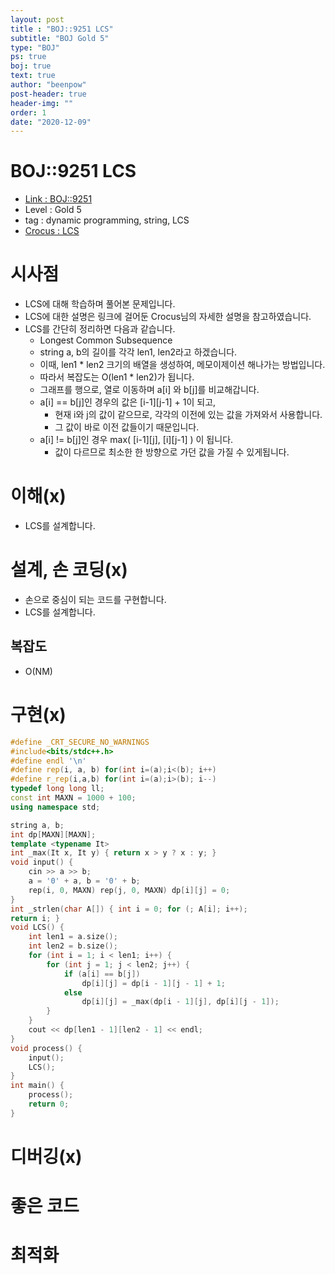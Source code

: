 ```yaml
---
layout: post
title : "BOJ::9251 LCS"
subtitle: "BOJ Gold 5"
type: "BOJ"
ps: true
boj: true
text: true
author: "beenpow"
post-header: true
header-img: ""
order: 1
date: "2020-12-09"
---
```

# BOJ::9251 LCS
- [Link : BOJ::9251](https://www.acmicpc.net/problem/9251)
- Level : Gold 5
- tag : dynamic programming, string, LCS
- [Crocus : LCS](https://www.crocus.co.kr/787)

# 시사점
- LCS에 대해 학습하며 풀어본 문제입니다.
- LCS에 대한 설명은 링크에 걸어둔 Crocus님의 자세한 설명을 참고하였습니다.
- LCS를 간단히 정리하면 다음과 같습니다.
  - Longest Common Subsequence
  - string a, b의 길이를 각각 len1, len2라고 하겠습니다.
  - 이때, len1 * len2 크기의 배열을 생성하여, 메모이제이션 해나가는 방법입니다.
  - 따라서 복잡도는 O(len1 * len2)가 됩니다.
  - 그래프를 행으로, 열로 이동하며 a[i] 와 b[j]를 비교해갑니다.
  - a[i] == b[j]인 경우의 값은 [i-1][j-1] + 1이 되고,
    - 현재 i와 j의 값이 같으므로, 각각의 이전에 있는 값을 가져와서 사용합니다.
    - 그 값이 바로 이전 값들이기 때문입니다.
  - a[i] != b[j]인 경우 max( [i-1][j], [i][j-1] ) 이 됩니다.
    - 값이 다르므로 최소한 한 방향으로 가던 값을 가질 수 있게됩니다.
 
# 이해(x)
- LCS를 설계합니다.

# 설계, 손 코딩(x)
- 손으로 중심이 되는 코드를 구현합니다.
- LCS를 설계합니다.

## 복잡도
- O(NM)

# 구현(x)

```cpp
#define _CRT_SECURE_NO_WARNINGS
#include<bits/stdc++.h>
#define endl '\n'
#define rep(i, a, b) for(int i=(a);i<(b); i++)
#define r_rep(i,a,b) for(int i=(a);i>(b); i--)
typedef long long ll;
const int MAXN = 1000 + 100;
using namespace std;

string a, b;
int dp[MAXN][MAXN];
template <typename It>
int _max(It x, It y) { return x > y ? x : y; }
void input() {
    cin >> a >> b;
    a = '0' + a, b = '0' + b;
	rep(i, 0, MAXN) rep(j, 0, MAXN) dp[i][j] = 0;
}
int _strlen(char A[]) { int i = 0; for (; A[i]; i++); 
return i; }
void LCS() {
	int len1 = a.size();
	int len2 = b.size();
	for (int i = 1; i < len1; i++) {
		for (int j = 1; j < len2; j++) {
			if (a[i] == b[j])
				dp[i][j] = dp[i - 1][j - 1] + 1;
			else
				dp[i][j] = _max(dp[i - 1][j], dp[i][j - 1]);
		}
	}
	cout << dp[len1 - 1][len2 - 1] << endl;
}
void process() {
	input();
	LCS();
}
int main() {
	process();
	return 0;
}
```

# 디버깅(x)

# 좋은 코드

# 최적화
